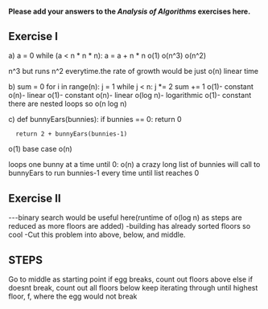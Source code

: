 #### Please add your answers to the ***Analysis of  Algorithms*** exercises here.

## Exercise I

a)  a = 0
    while (a < n * n * n):
      a = a + n * n
o(1)
o(n^3)
o(n^2)

n^3 but runs n^2 everytime.the rate of growth would be just o(n)
linear time




b)  sum = 0
    for i in range(n):
      j = 1
      while j < n:
        j *= 2
        sum += 1
o(1)- constant
o(n)- linear
o(1)- constant
o(n)- linear
o(log n)- logarithmic
o(1)- constant
there are nested loops so o(n log n)


c)  def bunnyEars(bunnies):
      if bunnies == 0:
        return 0

      return 2 + bunnyEars(bunnies-1)
o(1) base case
o(n)

loops one bunny at a time until 0:  o(n)
a crazy long list of bunnies will call to bunnyEars to run bunnies-1 every time until list reaches 0

## Exercise II
---binary search would be useful here(runtime of o(log n) as steps are reduced as more floors are added)
-building has already sorted floors so cool
-Cut this problem into above, below, and middle.

  ## STEPS
  Go to middle as starting point
  if egg breaks, count out floors above
  else if doesnt break, count out all floors below
  keep iterating through until highest floor, f,  where the egg would not break